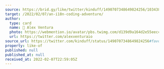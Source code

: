 ```yaml
---
source: https://brid.gy/like/twitter/kinduff/1490707348649824256/1034381059
target: /2022/02/07/an-i18n-coding-adventure/
author:
  type: card
  name:  Alex Ventura
  photo: https://webmention.io/avatar/pbs.twimg.com/d139d9a164d2e55eeccbcb4831301ad086d5d7ed17edabbafe0ea7594f771e67.jpg
  url: https://twitter.com/alexventuraio
source_url: https://twitter.com/kinduff/status/1490707348649824256#favorited-by-1034381059
property: like-of
published: null
published_at: null
received_at: 2022-02-07T22:59:05Z
---
```


